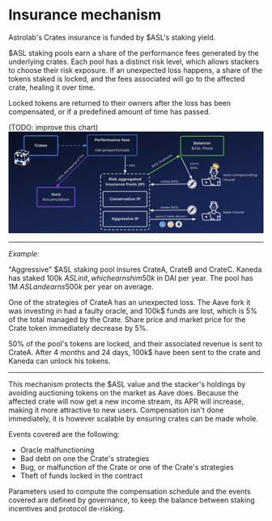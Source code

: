 # Insurance mechanism

Astrolab's Crates insurance is funded by $ASL's staking yield. 

$ASL staking pools earn a share of the performance fees generated by the underlying crates. Each pool has a distinct risk level, which allows stackers to choose their risk exposure. If an unexpected loss happens, a share of the tokens staked is locked, and the fees associated will go to the affected crate, healing it over time. 

Locked tokens are returned to their owners after the loss has been compensated, or if a predefined amount of time has passed.



(TODO: improve this chart)
![insurance flow chart](/media/asl-insurance-flow.png)

---

*Example*:

"Aggressive" $ASL staking pool insures CrateA, CrateB and CrateC. Kaneda has staked 100k $ASL in it, which earns him 50k$ in DAI per year. The pool has 1M $ASL and earns 500k$ per year on average.

One of the strategies of CrateA has an unexpected loss. The Aave fork it was investing in had a faulty oracle, and 100k$ funds are lost, which is 5% of the total managed by the Crate. Share price and market price for the Crate token immediately decrease by 5%.

50% of the pool's tokens are locked, and their associated revenue is sent to CrateA. After 4 months and 24 days, 100k$ have been sent to the crate and Kaneda can unlock his tokens.

---

This mechanism protects the $ASL value and the stacker's holdings by avoiding auctioning tokens on the market as Aave does. Because the affected crate will now get a new income stream, its APR will increase, making it more attractive to new users. Compensation isn't done immediately, it is however scalable by ensuring crates can be made whole.

Events covered are the following:
- Oracle malfunctioning
- Bad debt on one the Crate's strategies
- Bug, or malfunction of the Crate or one of the Crate's strategies
- Theft of funds locked in the contract

Parameters used to compute the compensation schedule and the events covered are defined by governance, to keep the balance between staking incentives and protocol de-risking.